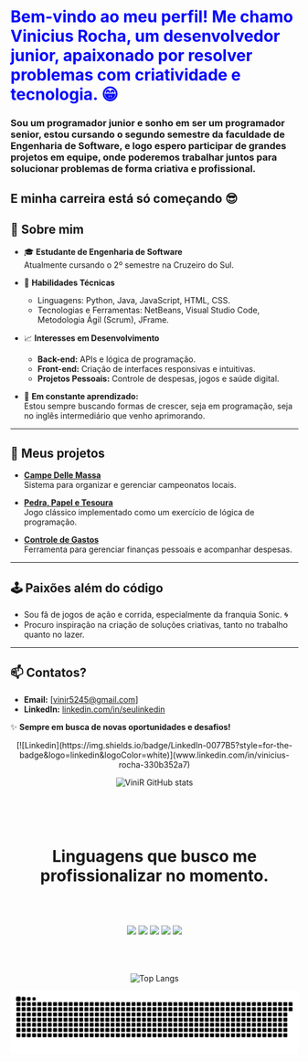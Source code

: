 <div>
<h1 style="color:blue;"> Bem-vindo ao meu perfil! Me chamo Vinicius Rocha, um desenvolvedor junior, apaixonado por resolver problemas com criatividade e tecnologia. 😁 </h1>
<h3>Sou um programador junior e sonho em ser um programador senior, estou cursando o segundo semestre da faculdade de Engenharia de Software, e logo espero participar de grandes projetos em equipe, onde poderemos trabalhar juntos para solucionar problemas de forma criativa e profissional.</h3>

<h2>E minha carreira está só começando 😎</h2>

## 🚀 Sobre mim  

- 🎓 **Estudante de Engenharia de Software**  
  Atualmente cursando o 2º semestre na Cruzeiro do Sul.  

- 🔧 **Habilidades Técnicas**  
  - Linguagens: Python, Java, JavaScript, HTML, CSS.  
  - Tecnologias e Ferramentas: NetBeans, Visual Studio Code, Metodologia Ágil (Scrum), JFrame.  

- 📈 **Interesses em Desenvolvimento**  
  - **Back-end:** APIs e lógica de programação.  
  - **Front-end:** Criação de interfaces responsivas e intuitivas.  
  - **Projetos Pessoais:** Controle de despesas, jogos e saúde digital.  

- 🌱 **Em constante aprendizado:**  
  Estou sempre buscando formas de crescer, seja em programação, seja no inglês intermediário que venho aprimorando.  

---

## 🎯 Meus projetos  
- **[Campe Delle Massa](https://github.com/ViniR159/campe-delle-massa)**  
  Sistema para organizar e gerenciar campeonatos locais.  

- **[Pedra, Papel e Tesoura](https://github.com/ViniR159/pedra-papel-tesoura)**  
  Jogo clássico implementado como um exercício de lógica de programação.  

- **[Controle de Gastos](https://github.com/ViniR159/control-expenses-api)**  
  Ferramenta para gerenciar finanças pessoais e acompanhar despesas. 

---

## 🕹️ Paixões além do código  
- Sou fã de jogos de ação e corrida, especialmente da franquia Sonic. 🌀  
- Procuro inspiração na criação de soluções criativas, tanto no trabalho quanto no lazer.  

---

## 📫 Contatos?  

- **Email:** [vinir5245@gmail.com]  
- **LinkedIn:** [linkedin.com/in/seulinkedin](#)  

✨ **Sempre em busca de novas oportunidades e desafios!** 
</div>
<div align="center">
[![Linkedin](https://img.shields.io/badge/LinkedIn-0077B5?style=for-the-badge&logo=linkedin&logoColor=white)](www.linkedin.com/in/vinicius-rocha-330b352a7)




![ViniR GitHub stats](https://github-readme-stats.vercel.app/api?username=ViniR159&show_icons=true&theme=tokyonight)

<br>
<br>
<br>

# Linguagens que busco me profissionalizar no momento.
<br>
<br>
<br>
<div>
  <img style="height: 5em;" src="https://cdn.jsdelivr.net/gh/devicons/devicon@latest/icons/html5/html5-original.svg" />
  <img style="height: 5em;" src="https://cdn.jsdelivr.net/gh/devicons/devicon@latest/icons/javascript/javascript-original.svg"/>
  <img style="height: 5em;" src="https://cdn.jsdelivr.net/gh/devicons/devicon@latest/icons/css3/css3-original.svg" />
  <img style="height: 5em;" src="https://cdn.jsdelivr.net/gh/devicons/devicon@latest/icons/python/python-original.svg" />
  <img style="height: 5em;" src="https://cdn.jsdelivr.net/gh/devicons/devicon@latest/icons/java/java-original.svg" />
</div>
<br>
<br>
<br>

![Top Langs](https://github-readme-stats.vercel.app/api/top-langs/?username=anuraghazra&layout=compact&theme=tokyonight)

<picture>
  <source media="(prefers-color-scheme: dark)" srcset="https://raw.githubusercontent.com/ViniR159/ViniR159/output/github-contribution-grid-snake-dark.svg">
  <source media="(prefers-color-scheme: light)" srcset="https://raw.githubusercontent.com/ViniR159/ViniR159/output/github-contribution-grid-snake.svg">
  <img alt="github contribution grid snake animation" src="https://raw.githubusercontent.com/ViniR159/ViniR159/output/github-contribution-grid-snake.svg">
</picture>

</div>
